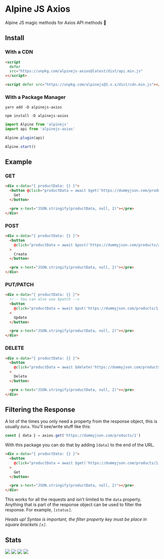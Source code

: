 # Alpine JS Axios

Alpine JS magic methods for Axios API methods 📨

## Install

### With a CDN

```html
<script
  defer
  src="https://unpkg.com/alpinejs-axios@latest/dist/api.min.js"
></script>

<script defer src="https://unpkg.com/alpinejs@3.x.x/dist/cdn.min.js"></script>
```

### With a Package Manager

```shell
yarn add -D alpinejs-axios

npm install -D alpinejs-axios
```

```js
import Alpine from 'alpinejs'
import api from 'alpinejs-axios'

Alpine.plugin(api)

Alpine.start()
```

## Example

### GET

```html
<div x-data="{ productData: {} }">
  <button @click="productData = await $get('https://dummyjson.com/products/1')">
    Get
  </button>

  <pre x-text="JSON.stringify(productData, null, 2)"></pre>
</div>
```

### POST

```html
<div x-data="{ productData: {} }">
  <button
    @click="productData = await $post('https://dummyjson.com/products/add', { title: 'BMW Pencil' })"
  >
    Create
  </button>

  <pre x-text="JSON.stringify(productData, null, 2)"></pre>
</div>
```

### PUT/PATCH

```html
<div x-data="{ productData: {} }">
  <!-- You can also use $patch -->
  <button
    @click="productData = await $put('https://dummyjson.com/products/1', { title: 'iPhone Galaxy +1' })"
  >
    Update
  </button>

  <pre x-text="JSON.stringify(productData, null, 2)"></pre>
</div>
```

### DELETE

```html
<div x-data="{ productData: {} }">
  <button
    @click="productData = await $delete('https://dummyjson.com/products/1')"
  >
    Delete
  </button>

  <pre x-text="JSON.stringify(productData, null, 2)"></pre>
</div>
```

## Filtering the Response

A lot of the times you only need a property from the response object, this is
usually `data`. You'll see/write stuff like this:

```js
const { data } = axios.get('https://dummyjson.com/products/1')
```

With this package you can do that by adding `[data]` to the end of the URL.

```html
<div x-data="{ productData: {} }">
  <button
    @click="productData = await $get('https://dummyjson.com/products/1[data]')"
  >
    Get
  </button>

  <pre x-text="JSON.stringify(productData, null, 2)"></pre>
</div>
```

This works for all the requests and isn't limited to the `data` property.
Anything that is part of the response object can be used to filter the response.
For example, `[status]`.

_Heads up! Syntax is important, the filter property key must be place in square
brackets `[x]`._

## Stats

![](https://img.shields.io/bundlephobia/min/alpinejs-axios)
![](https://img.shields.io/npm/v/alpinejs-axios)
![](https://img.shields.io/npm/dt/alpinejs-axios)
![](https://img.shields.io/github/license/markmead/alpinejs-axios)
